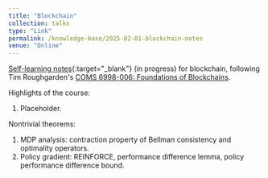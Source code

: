 ```yaml
---
title: "Blockchain"
collection: talks
type: "Link"
permalink: /knowledge-base/2025-02-01-blockchain-notes
venue: "Online"
---
```


[Self-learning notes](https://nlyu1.github.io/blockchain-notes){:target="_blank"} (in progress) for blockchain, following Tim Roughgarden's [COMS 6998-006: Foundations of Blockchains](https://timroughgarden.github.io/fob21/). 

Highlights of the course: 

1. Placeholder. 

Nontrivial theorems:

1. MDP analysis: contraction property of Bellman consistency and optimality operators. 
2. Policy gradient: REINFORCE, performance difference lemma, policy performance difference bound. 